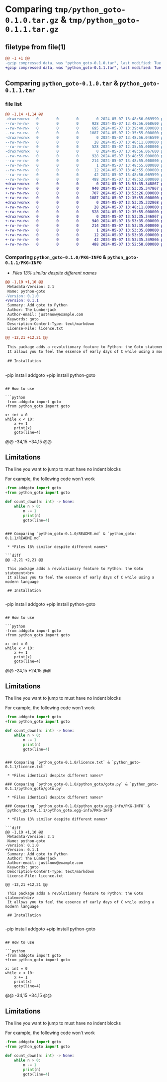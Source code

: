 # Comparing `tmp/python_goto-0.1.0.tar.gz` & `tmp/python_goto-0.1.1.tar.gz`

## filetype from file(1)

```diff
@@ -1 +1 @@
-gzip compressed data, was "python_goto-0.1.0.tar", last modified: Tue May  7 13:48:56 2024, max compression
+gzip compressed data, was "python_goto-0.1.1.tar", last modified: Tue May  7 13:53:35 2024, max compression
```

## Comparing `python_goto-0.1.0.tar` & `python_goto-0.1.1.tar`

### file list

```diff
@@ -1,14 +1,14 @@
-drwxrwxrwx   0        0        0        0 2024-05-07 13:48:56.069599 python_goto-0.1.0/
--rw-rw-rw-   0        0        0      928 2024-05-07 13:48:56.068600 python_goto-0.1.0/PKG-INFO
--rw-rw-rw-   0        0        0      695 2024-05-07 13:39:40.000000 python_goto-0.1.0/README.md
--rw-rw-rw-   0        0        0     1087 2024-05-07 12:35:55.000000 python_goto-0.1.0/licence.txt
-drwxrwxrwx   0        0        0        0 2024-05-07 13:48:56.046599 python_goto-0.1.0/python_goto/
--rw-rw-rw-   0        0        0       28 2024-05-07 13:48:11.000000 python_goto-0.1.0/python_goto/__init__.py
--rw-rw-rw-   0        0        0      528 2024-05-07 12:35:55.000000 python_goto-0.1.0/python_goto/goto.py
-drwxrwxrwx   0        0        0        0 2024-05-07 13:48:56.067600 python_goto-0.1.0/python_goto.egg-info/
--rw-rw-rw-   0        0        0      928 2024-05-07 13:48:55.000000 python_goto-0.1.0/python_goto.egg-info/PKG-INFO
--rw-rw-rw-   0        0        0      214 2024-05-07 13:48:55.000000 python_goto-0.1.0/python_goto.egg-info/SOURCES.txt
--rw-rw-rw-   0        0        0        1 2024-05-07 13:48:55.000000 python_goto-0.1.0/python_goto.egg-info/dependency_links.txt
--rw-rw-rw-   0        0        0       12 2024-05-07 13:48:55.000000 python_goto-0.1.0/python_goto.egg-info/top_level.txt
--rw-rw-rw-   0        0        0       42 2024-05-07 13:48:56.069599 python_goto-0.1.0/setup.cfg
--rw-rw-rw-   0        0        0      488 2024-05-07 13:48:52.000000 python_goto-0.1.0/setup.py
+drwxrwxrwx   0        0        0        0 2024-05-07 13:53:35.348867 python_goto-0.1.1/
+-rw-rw-rw-   0        0        0      940 2024-05-07 13:53:35.347867 python_goto-0.1.1/PKG-INFO
+-rw-rw-rw-   0        0        0      707 2024-05-07 13:53:26.000000 python_goto-0.1.1/README.md
+-rw-rw-rw-   0        0        0     1087 2024-05-07 12:35:55.000000 python_goto-0.1.1/licence.txt
+drwxrwxrwx   0        0        0        0 2024-05-07 13:53:35.332868 python_goto-0.1.1/python_goto/
+-rw-rw-rw-   0        0        0       28 2024-05-07 13:48:11.000000 python_goto-0.1.1/python_goto/__init__.py
+-rw-rw-rw-   0        0        0      528 2024-05-07 12:35:55.000000 python_goto-0.1.1/python_goto/goto.py
+drwxrwxrwx   0        0        0        0 2024-05-07 13:53:35.346867 python_goto-0.1.1/python_goto.egg-info/
+-rw-rw-rw-   0        0        0      940 2024-05-07 13:53:35.000000 python_goto-0.1.1/python_goto.egg-info/PKG-INFO
+-rw-rw-rw-   0        0        0      214 2024-05-07 13:53:35.000000 python_goto-0.1.1/python_goto.egg-info/SOURCES.txt
+-rw-rw-rw-   0        0        0        1 2024-05-07 13:53:35.000000 python_goto-0.1.1/python_goto.egg-info/dependency_links.txt
+-rw-rw-rw-   0        0        0       12 2024-05-07 13:53:35.000000 python_goto-0.1.1/python_goto.egg-info/top_level.txt
+-rw-rw-rw-   0        0        0       42 2024-05-07 13:53:35.349866 python_goto-0.1.1/setup.cfg
+-rw-rw-rw-   0        0        0      488 2024-05-07 13:52:58.000000 python_goto-0.1.1/setup.py
```

### Comparing `python_goto-0.1.0/PKG-INFO` & `python_goto-0.1.1/PKG-INFO`

 * *Files 13% similar despite different names*

```diff
@@ -1,10 +1,10 @@
 Metadata-Version: 2.1
 Name: python-goto
-Version: 0.1.0
+Version: 0.1.1
 Summary: Add goto to Python
 Author: The Lumberjack
 Author-email: just4now@example.com
 Keywords: goto
 Description-Content-Type: text/markdown
 License-File: licence.txt
 
@@ -12,21 +12,21 @@
 
 This package adds a revolutionary feature to Python: the Goto statement<br>
 It allows you to feel the essence of early days of C while using a modern language
 
 ## Installation
 
 ```
-pip install addgoto
+pip install python-goto
 ```
 
 ## How to use
 
 ```python
-from addgoto import goto
+from python_goto import goto
 
 x: int = 0
 while x < 10:
     x += 1
     print(x)
     goto(line=4)
 ```
@@ -34,15 +34,15 @@
 ## Limitations
 
 The line you want to jump to must have no indent blocks
 
 For example, the following code won't work
 
 ```python
-from addgoto import goto
+from python_goto import goto
 
 def count_down(n: int) -> None:
     while n > 0:
         n -= 1
         print(n)
         goto(line=4)
 ```
```

### Comparing `python_goto-0.1.0/README.md` & `python_goto-0.1.1/README.md`

 * *Files 18% similar despite different names*

```diff
@@ -2,21 +2,21 @@
 
 This package adds a revolutionary feature to Python: the Goto statement<br>
 It allows you to feel the essence of early days of C while using a modern language
 
 ## Installation
 
 ```
-pip install addgoto
+pip install python-goto
 ```
 
 ## How to use
 
 ```python
-from addgoto import goto
+from python_goto import goto
 
 x: int = 0
 while x < 10:
     x += 1
     print(x)
     goto(line=4)
 ```
@@ -24,15 +24,15 @@
 ## Limitations
 
 The line you want to jump to must have no indent blocks
 
 For example, the following code won't work
 
 ```python
-from addgoto import goto
+from python_goto import goto
 
 def count_down(n: int) -> None:
     while n > 0:
         n -= 1
         print(n)
         goto(line=4)
 ```
```

### Comparing `python_goto-0.1.0/licence.txt` & `python_goto-0.1.1/licence.txt`

 * *Files identical despite different names*

### Comparing `python_goto-0.1.0/python_goto/goto.py` & `python_goto-0.1.1/python_goto/goto.py`

 * *Files identical despite different names*

### Comparing `python_goto-0.1.0/python_goto.egg-info/PKG-INFO` & `python_goto-0.1.1/python_goto.egg-info/PKG-INFO`

 * *Files 13% similar despite different names*

```diff
@@ -1,10 +1,10 @@
 Metadata-Version: 2.1
 Name: python-goto
-Version: 0.1.0
+Version: 0.1.1
 Summary: Add goto to Python
 Author: The Lumberjack
 Author-email: just4now@example.com
 Keywords: goto
 Description-Content-Type: text/markdown
 License-File: licence.txt
 
@@ -12,21 +12,21 @@
 
 This package adds a revolutionary feature to Python: the Goto statement<br>
 It allows you to feel the essence of early days of C while using a modern language
 
 ## Installation
 
 ```
-pip install addgoto
+pip install python-goto
 ```
 
 ## How to use
 
 ```python
-from addgoto import goto
+from python_goto import goto
 
 x: int = 0
 while x < 10:
     x += 1
     print(x)
     goto(line=4)
 ```
@@ -34,15 +34,15 @@
 ## Limitations
 
 The line you want to jump to must have no indent blocks
 
 For example, the following code won't work
 
 ```python
-from addgoto import goto
+from python_goto import goto
 
 def count_down(n: int) -> None:
     while n > 0:
         n -= 1
         print(n)
         goto(line=4)
 ```
```

